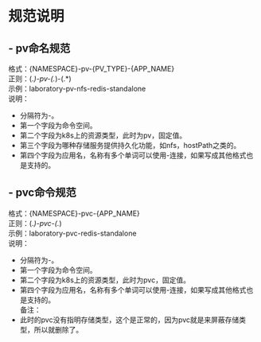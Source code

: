 # 规范说明

## - pv命名规范
格式：{NAMESPACE}-pv-{PV_TYPE}-{APP_NAME}  
正则：(.*)-pv-(.*)-(.*)  
示例：laboratory-pv-nfs-redis-standalone  
说明：  
- 分隔符为-。  
- 第一个字段为命令空间。
- 第二个字段为k8s上的资源类型，此时为pv，固定值。  
- 第三个字段为哪种存储服务提供持久化功能，如nfs，hostPath之类的。  
- 第四个字段为应用名，名称有多个单词可以使用-连接，如果写成其他格式也是支持的。  

## - pvc命令规范
格式：{NAMESPACE}-pvc-{APP_NAME}  
正则：(.*)-pvc-(.*)  
示例：laboratory-pvc-redis-standalone  
说明：  
- 分隔符为-。  
- 第一个字段为命令空间。
- 第二个字段为k8s上的资源类型，此时为pvc，固定值。   
- 第四个字段为应用名，名称有多个单词可以使用-连接，如果写成其他格式也是支持的。  
备注：  
- 此时的pvc没有指明存储类型，这个是正常的，因为pvc就是来屏蔽存储类型，所以就删除了。  